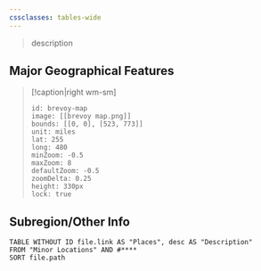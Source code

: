 ```yaml
---
cssclasses: tables-wide
---
```


>description

## Major Geographical Features
>[!caption|right wm-sm]
>```leaflet
>id: brevoy-map
>image: [[brevoy map.png]]
>bounds: [[0, 0], [523, 773]]
>unit: miles
>lat: 255
>long: 480
>minZoom: -0.5
>maxZoom: 8
>defaultZoom: -0.5
>zoomDelta: 0.25
>height: 330px
>lock: true
>```


## Subregion/Other Info

```dataview
TABLE WITHOUT ID file.link AS "Places", desc AS "Description"
FROM "Minor Locations" AND #****
SORT file.path
```